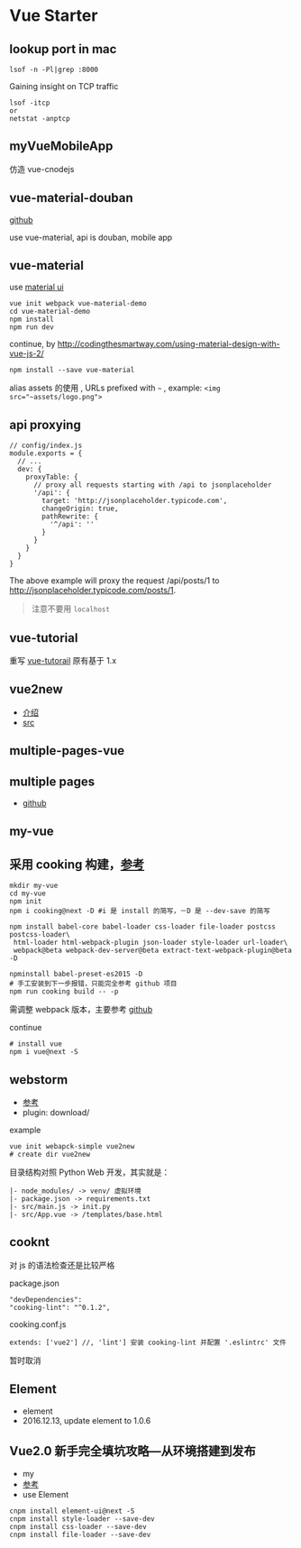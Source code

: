 Vue Starter
===

lookup port in mac
---

```
lsof -n -Pl|grep :8000
```

Gaining insight on TCP traffic

```
lsof -itcp
or
netstat -anptcp
```

myVueMobileApp
---

仿造 vue-cnodejs

vue-material-douban
---

[github](https://github.com/alex1504/vue2.0-demo)

use vue-material, api is douban, mobile app

vue-material
---

use [material ui](https://github.com/marcosmoura/vue-material)

```
vue init webpack vue-material-demo
cd vue-material-demo
npm install
npm run dev
```

continue, by http://codingthesmartway.com/using-material-design-with-vue-js-2/
```
npm install --save vue-material
```

alias assets 的使用 , URLs prefixed with `~` , example: `<img src="~assets/logo.png">`

## api proxying

```angular2html
// config/index.js
module.exports = {
  // ...
  dev: {
    proxyTable: {
      // proxy all requests starting with /api to jsonplaceholder
      '/api': {
        target: 'http://jsonplaceholder.typicode.com',
        changeOrigin: true,
        pathRewrite: {
          '^/api': ''
        }
      }
    }
  }
}
```

The above example will proxy the request /api/posts/1 to http://jsonplaceholder.typicode.com/posts/1.

> 注意不要用 `localhost`

vue-tutorial
---

重写 [vue-tutorail](https://github.com/keepfool/vue-tutorials) 原有基于 1.x

vue2new
---

- [介绍](http://www.jianshu.com/p/fb758398268a)
- [src](https://code.csdn.net/Kevin_QQ/vue-tutorial/tree/master)

multiple-pages-vue
---

## multiple pages

- [github](https://github.com/cooking-demo/multiple-pages-vue)

my-vue
---

## 采用 cooking 构建，[参考](https://gold.xitu.io/entry/57d4c2130bd1d00058453ac4)

```
mkdir my-vue
cd my-vue
npm init
npm i cooking@next -D #i 是 install 的简写，－D 是 --dev-save 的简写

npm install babel-core babel-loader css-loader file-loader postcss postcss-loader\
 html-loader html-webpack-plugin json-loader style-loader url-loader\
 webpack@beta webpack-dev-server@beta extract-text-webpack-plugin@beta -D

npminstall babel-preset-es2015 -D
# 手工安装到下一步报错，只能完全参考 github 项目
npm run cooking build -- -p
```

需调整 webpack 版本，主要参考 [github](https://github.com/cooking-demo/simple)

continue
```
# install vue
npm i vue@next -S
```


webstorm
---

- [参考](http://www.jianshu.com/p/ab778fde3b99)
- plugin: download/

example
```
vue init webapck-simple vue2new
# create dir vue2new
```

目录结构对照 Python Web 开发，其实就是：
```
|- node_modules/ -> venv/ 虚拟环境
|- package.json -> requirements.txt
|- src/main.js -> init.py
|- src/App.vue -> /templates/base.html
```
## cooknt

对 js 的语法检查还是比较严格

package.json
```
"devDependencies":
"cooking-lint": "^0.1.2",
```
cooking.conf.js
```
extends: ['vue2'] //, 'lint'] 安装 cooking-lint 并配置 '.eslintrc' 文件
```

暂时取消

Element
---

- element
- 2016.12.13, update element to 1.0.6

Vue2.0 新手完全填坑攻略—从环境搭建到发布
---

- my
- [参考](https://segmentfault.com/a/1190000007124470)
- use Element
```
cnpm install element-ui@next -S
cnpm install style-loader --save-dev
cnpm install css-loader --save-dev
cnpm install file-loader --save-dev
```


